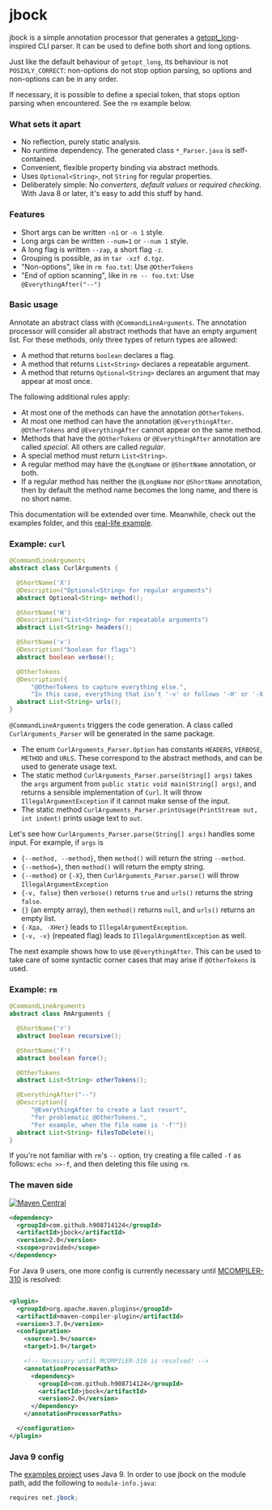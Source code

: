 # jbock

jbock is a simple annotation processor that generates a [getopt_long](https://www.gnu.org/software/libc/manual/html_node/Getopt.html)-inspired
CLI parser. It can be used to define both short and long options.

Just like the default behaviour of `getopt_long`, its behaviour is not `POSIXLY_CORRECT`:
non-options do not stop option parsing, so options and non-options can be in any order.

If necessary, it is possible to define a special token, that stops option parsing when encountered.
See the `rm` example below.

### What sets it apart

* No reflection, purely static analysis.
* No runtime dependency. The generated class `*_Parser.java` is self-contained.
* Convenient, flexible property binding via abstract methods.
* Uses `Optional<String>`, not `String` for regular properties.
* Deliberately simple: No <em>converters</em>, <em>default values</em> or <em>required checking</em>.
  With Java 8 or later, it's easy to add this stuff by hand.

### Features

* Short args can be written `-n1` or `-n 1` style.
* Long args can be written `--num=1` or `--num 1` style.
* A long flag is written `--zap`, a short flag `-z`.
* Grouping is possible, as in `tar -xzf d.tgz`.
* "Non-options", like in `rm foo.txt`: Use `@OtherTokens`
* "End of option scanning", like in `rm -- foo.txt`: Use `@EverythingAfter("--")`

### Basic usage

Annotate an abstract class with `@CommandLineArguments`.
The annotation processor will consider all abstract methods that have an empty argument list.
For these methods, only three types of return types are allowed:

* A method that returns `boolean` declares a flag.
* A method that returns `List<String>` declares a repeatable argument.
* A method that returns `Optional<String>` declares an argument that may appear at most once.

The following additional rules apply:

* At most one of the methods can have the annotation `@OtherTokens`.
* At most one method can have the annotation `@EverythingAfter`. 
  `@OtherTokens` and `@EverythingAfter` cannot appear on the same method.
* Methods that have the `@OtherTokens` or `@EverythingAfter` annotation are called *special*. 
  All others are called *regular*.
* A special method must return `List<String>`.
* A regular method may have the `@LongName` or `@ShortName` annotation, or both.
* If a regular method has neither the `@LongName` nor `@ShortName` annotation,
  then by default the method name becomes the long name, and there is no short name.

This documentation will be extended over time. Meanwhile, check out the examples folder, and 
this [real-life example](https://github.com/h908714124/aws-glacier-multipart-upload/blob/master/src/main/java/ich/bins/ArchiveMPU.java).

### Example: `curl`

````java
@CommandLineArguments
abstract class CurlArguments {

  @ShortName('X')
  @Description("Optional<String> for regular arguments")
  abstract Optional<String> method();

  @ShortName('H')
  @Description("List<String> for repeatable arguments")
  abstract List<String> headers();

  @ShortName('v')
  @Description("boolean for flags")
  abstract boolean verbose();

  @OtherTokens
  @Description({
      "@OtherTokens to capture everything else.",
      "In this case, everything that isn't '-v' or follows '-H' or '-X'"})
  abstract List<String> urls();
}
````

`@CommandLineArguments` triggers the code generation. 
A class called `CurlArguments_Parser` will be generated in the same package.

* The enum `CurlArguments_Parser.Option` has constants `HEADERS`, `VERBOSE`, `METHOD` and `URLS`.
  These correspond to the abstract methods, and can be used to generate usage text.
* The static method `CurlArguments_Parser.parse(String[] args)` 
  takes the `args` argument from `public static void main(String[] args)`,
  and returns a sensible implementation of `Curl`.
  It will throw `IllegalArgumentException` if it cannot make sense of the input.
* The static method `CurlArguments_Parser.printUsage(PrintStream out, int indent)` prints usage text
  to `out`.

Let's see how `CurlArguments_Parser.parse(String[] args)` handles some input.
For example, if `args` is

* `{--method, --method}`, then `method()` will return the string `--method`. 
* `{--method=}`, then `method()` will return the empty string.
* `{--method}` or `{-X}`, then `CurlArguments_Parser.parse()` will throw `IllegalArgumentException`
* `{-v, false}` then `verbose()` returns `true` and `urls()` returns the string `false`.
* `{}` (an empty array), then `method()` returns `null`, and `urls()` returns an empty list.
* `{-Xда, -XНет}` leads to `IllegalArgumentException`.
* `{-v, -v}` (repeated flag) leads to `IllegalArgumentException` as well.

The next example shows how to use `@EverythingAfter`.
This can be used to take care of some syntactic corner cases that may arise if `@OtherTokens` is used.

### Example: `rm`

````java
@CommandLineArguments
abstract class RmArguments {

  @ShortName('r')
  abstract boolean recursive();

  @ShortName('f')
  abstract boolean force();

  @OtherTokens
  abstract List<String> otherTokens();

  @EverythingAfter("--")
  @Description({
      "@EverythingAfter to create a last resort",
      "for problematic @OtherTokens.",
      "For example, when the file name is '-f'"})
  abstract List<String> filesToDelete();
}
````

If you're not familiar with `rm`'s `--` option, try creating a file called `-f` as follows: `echo >>-f`,
and then deleting this file using `rm`.

### The maven side

[![Maven Central](https://maven-badges.herokuapp.com/maven-central/com.github.h908714124/jbock/badge.svg)](https://maven-badges.herokuapp.com/maven-central/com.github.h908714124/jbock)

````xml
<dependency>
  <groupId>com.github.h908714124</groupId>
  <artifactId>jbock</artifactId>
  <version>2.0</version>
  <scope>provided</scope>
</dependency>
````

For Java 9 users, one more config is currently necessary until 
[MCOMPILER-310](https://issues.apache.org/jira/browse/MCOMPILER-310) is resolved:

````xml

<plugin>
  <groupId>org.apache.maven.plugins</groupId>
  <artifactId>maven-compiler-plugin</artifactId>
  <version>3.7.0</version>
  <configuration>
    <source>1.9</source>
    <target>1.9</target>

    <!-- Necessary until MCOMPILER-310 is resolved! -->
    <annotationProcessorPaths>
      <dependency>
        <groupId>com.github.h908714124</groupId>
        <artifactId>jbock</artifactId>
        <version>2.0</version>
      </dependency>
    </annotationProcessorPaths>

  </configuration>
</plugin>
````

### Java 9 config

The [examples project](https://github.com/h908714124/jbock/tree/master/examples) uses Java 9.
In order to use jbock on the module path, add the following to `module-info.java`:

````java
requires net.jbock;
````
